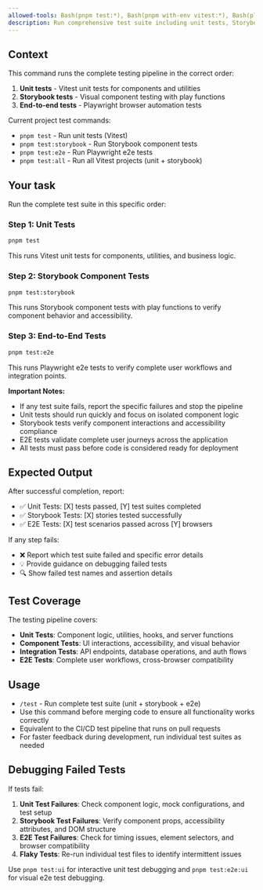 ```yaml
---
allowed-tools: Bash(pnpm test:*), Bash(pnpm with-env vitest:*), Bash(playwright test:*), Bash(echo $?)
description: Run comprehensive test suite including unit tests, Storybook tests, and e2e tests
---
```


## Context

This command runs the complete testing pipeline in the correct order:

1. **Unit tests** - Vitest unit tests for components and utilities
2. **Storybook tests** - Visual component testing with play functions
3. **End-to-end tests** - Playwright browser automation tests

Current project test commands:

- `pnpm test` - Run unit tests (Vitest)
- `pnpm test:storybook` - Run Storybook component tests
- `pnpm test:e2e` - Run Playwright e2e tests
- `pnpm test:all` - Run all Vitest projects (unit + storybook)

## Your task

Run the complete test suite in this specific order:

### Step 1: Unit Tests

```sh
pnpm test
```

This runs Vitest unit tests for components, utilities, and business logic.

### Step 2: Storybook Component Tests

```sh
pnpm test:storybook
```

This runs Storybook component tests with play functions to verify component behavior and accessibility.

### Step 3: End-to-End Tests

```sh
pnpm test:e2e
```

This runs Playwright e2e tests to verify complete user workflows and integration points.

**Important Notes:**

- If any test suite fails, report the specific failures and stop the pipeline
- Unit tests should run quickly and focus on isolated component logic
- Storybook tests verify component interactions and accessibility compliance
- E2E tests validate complete user journeys across the application
- All tests must pass before code is considered ready for deployment

## Expected Output

After successful completion, report:

- ✅ Unit Tests: [X] tests passed, [Y] test suites completed
- ✅ Storybook Tests: [X] stories tested successfully
- ✅ E2E Tests: [X] test scenarios passed across [Y] browsers

If any step fails:

- ❌ Report which test suite failed and specific error details
- 💡 Provide guidance on debugging failed tests
- 🔍 Show failed test names and assertion details

## Test Coverage

The testing pipeline covers:

- **Unit Tests**: Component logic, utilities, hooks, and server functions
- **Component Tests**: UI interactions, accessibility, and visual behavior
- **Integration Tests**: API endpoints, database operations, and auth flows
- **E2E Tests**: Complete user workflows, cross-browser compatibility

## Usage

- `/test` - Run complete test suite (unit + storybook + e2e)
- Use this command before merging code to ensure all functionality works correctly
- Equivalent to the CI/CD test pipeline that runs on pull requests
- For faster feedback during development, run individual test suites as needed

## Debugging Failed Tests

If tests fail:

1. **Unit Test Failures**: Check component logic, mock configurations, and test setup
2. **Storybook Test Failures**: Verify component props, accessibility attributes, and DOM structure
3. **E2E Test Failures**: Check for timing issues, element selectors, and browser compatibility
4. **Flaky Tests**: Re-run individual test files to identify intermittent issues

Use `pnpm test:ui` for interactive unit test debugging and `pnpm test:e2e:ui` for visual e2e test debugging.
